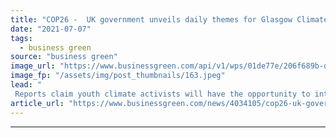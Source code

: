 ```yaml
---
title: "COP26 -  UK government unveils daily themes for Glasgow Climate Summit"
date: "2021-07-07"
tags: 
  - business green
source: "business green"
image_url: "https://www.businessgreen.com/api/v1/wps/01de77e/206f689b-d82b-459d-b153-7860a77cd5e2/4/itM89RbQ-185x114.jpeg"
image_fp: "/assets/img/post_thumbnails/163.jpeg"
lead: "
 Reports claim youth climate activists will have the opportunity to interview government ministers on day dedicated to youth and public empowerment, as Salesforce.com confirmed as latest corporate partner ..."
article_url: "https://www.businessgreen.com/news/4034105/cop26-uk-government-unveils-daily-themes-glasgow-climate-summit"
---
```


---
